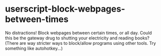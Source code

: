# userscript-block-webpages-between-times
No distractions! Block webpages between certain times, or all day. Could this be the gateway drug to shutting your electricity and reading books? (There are way stricter ways to block/allow programs using other tools. Try something like autohotkey...)
